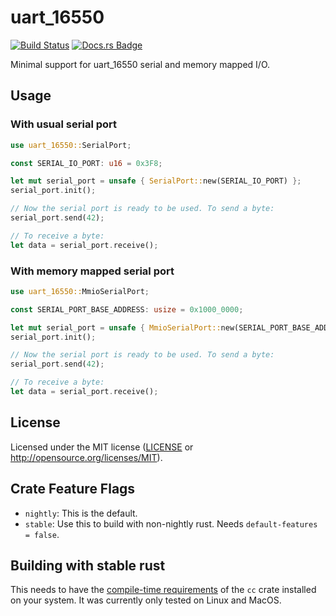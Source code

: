 # uart_16550

[![Build Status](https://github.com/rust-osdev/uart_16550/workflows/Build/badge.svg)](https://github.com/rust-osdev/uart_16550/actions?query=workflow%3ABuild) [![Docs.rs Badge](https://docs.rs/uart_16550/badge.svg)](https://docs.rs/uart_16550/)

Minimal support for uart_16550 serial and memory mapped I/O.

## Usage

### With usual serial port

```rust
use uart_16550::SerialPort;

const SERIAL_IO_PORT: u16 = 0x3F8;

let mut serial_port = unsafe { SerialPort::new(SERIAL_IO_PORT) };
serial_port.init();

// Now the serial port is ready to be used. To send a byte:
serial_port.send(42);

// To receive a byte:
let data = serial_port.receive();
```

### With memory mapped serial port

```rust
use uart_16550::MmioSerialPort;

const SERIAL_PORT_BASE_ADDRESS: usize = 0x1000_0000;

let mut serial_port = unsafe { MmioSerialPort::new(SERIAL_PORT_BASE_ADDRESS) };
serial_port.init();

// Now the serial port is ready to be used. To send a byte:
serial_port.send(42);

// To receive a byte:
let data = serial_port.receive();
```

## License

Licensed under the MIT license ([LICENSE](LICENSE) or <http://opensource.org/licenses/MIT>).

## Crate Feature Flags

* `nightly`: This is the default.
* `stable`: Use this to build with non-nightly rust. Needs `default-features = false`.

## Building with stable rust

This needs to have the [compile-time requirements](https://github.com/alexcrichton/cc-rs#compile-time-requirements) of the `cc` crate installed on your system.
It was currently only tested on Linux and MacOS.
